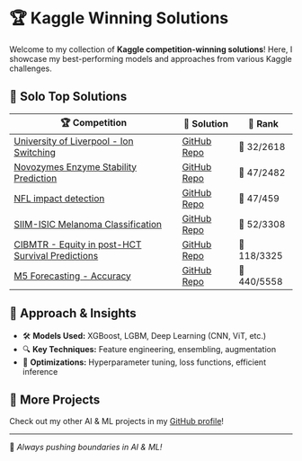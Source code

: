 # 🏆 **Kaggle Winning Solutions**

Welcome to my collection of **Kaggle competition-winning solutions**! Here, I showcase my best-performing models and approaches from various Kaggle challenges.

## 🏅 **Solo Top Solutions**
 

| 🏆 Competition | 📖 Solution | 🚀 Rank |
|--------------|-----------|------|
| [University of Liverpool - Ion Switching](https://www.kaggle.com/certification/competitions/yuanlin08/liverpool-ion-switching) | [GitHub Repo](https://github.com/linyuanthocr/ion_switching) |🥈 32/2618|
| [Novozymes Enzyme Stability Prediction](https://www.kaggle.com/certification/competitions/yuanlin08/novozymes-enzyme-stability-prediction) | [GitHub Repo](https://github.com/linyuanthocr/Novozymes-Enzyme-Stability-Prediction) | 🥈 47/2482 |
| [NFL impact detection](https://www.kaggle.com/certification/competitions/yuanlin08/nfl-impact-detection) | [GitHub Repo](https://github.com/linyuanthocr/NFL_imapact_detection) | 🥈 47/459 |
| [SIIM-ISIC Melanoma Classification](https://www.kaggle.com/certification/competitions/yuanlin08/siim-isic-melanoma-classification) | [GitHub Repo](https://github.com/linyuanthocr/siim_melanoma) | 🥈 52/3308 |
| [CIBMTR - Equity in post-HCT Survival Predictions](https://www.kaggle.com/certification/competitions/yuanlin08/equity-post-HCT-survival-predictions) | [GitHub Repo](https://github.com/linyuanthocr/CIBMTR) | 🏅 118/3325 |
| [M5 Forecasting - Accuracy](https://www.kaggle.com/certification/competitions/yuanlin08/m5-forecasting-accuracy) | [GitHub Repo](https://github.com/linyuanthocr/m5_com) | 🏅 440/5558 |





## 📌 **Approach & Insights**
- 🛠 **Models Used:** XGBoost, LGBM, Deep Learning (CNN, ViT, etc.)
- 🔍 **Key Techniques:** Feature engineering, ensembling, augmentation
- 🚀 **Optimizations:** Hyperparameter tuning, loss functions, efficient inference

## 🌟 **More Projects**
Check out my other AI & ML projects in my [GitHub profile](https://github.com/linyuanthocr)!

---
🚀 *Always pushing boundaries in AI & ML!*



